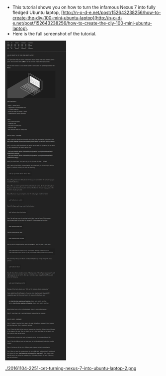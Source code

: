 * This tutorial shows you on how to turn the infamous Nexus 7 into fully fledged Ubuntu laptop, [http://n-o-d-e.net/post/152643238256/how-to-create-the-diy-100-mini-ubuntu-laptop](http://n-o-d-e.net/post/152643238256/how-to-create-the-diy-100-mini-ubuntu-laptop).
* Here is the full screenshot of the tutorial.

![./20161104-2251-cet-turning-nexus-7-into-ubuntu-laptop-1.png](./20161104-2251-cet-turning-nexus-7-into-ubuntu-laptop-1.png)

[./20161104-2251-cet-turning-nexus-7-into-ubuntu-laptop-2.png](./20161104-2251-cet-turning-nexus-7-into-ubuntu-laptop-2.png)